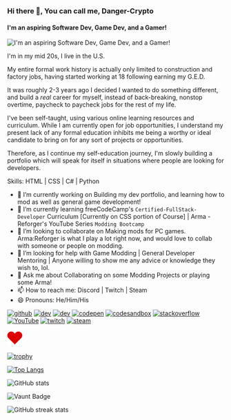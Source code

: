 ### Hi there 👋, You can call me, Danger-Crypto
#### I'm an aspiring Software Dev, Game Dev, and a Gamer!
![I'm an aspiring Software Dev, Game Dev, and a Gamer!](https://ibb.co/8nHWHyWC)

I'm in my mid 20s, I live in the U.S.

My entire formal work history is actually only limited to construction and factory jobs, having started working at 18 following earning my G.E.D.

It was roughly 2-3 years ago I decided I wanted to do something different, and build a *real* career for myself, instead of back-breaking, nonstop overtime, paycheck to paycheck jobs for the rest of my life.

I've been self-taught, using various online learning resources and curriculum. While I am currently open for job opportunities, I understand my present lack of any formal education inhibits me being a worthy or ideal candidate to bring on for any sort of projects or opportunities. 

Therefore, as I continue my self-education journey, I'm slowly building a portfolio which will speak for itself in situations where people are looking for developers. 

Skills: HTML | CSS | C# | Python

- 🔭 I’m currently working on Building my dev portfolio, and learning how to mod as well as general game development! 
- 🌱 I’m currently learning freeCodeCamp's `Certified-FullStack-Developer` Curriculum [Currently on CSS portion of Course] | Arma - Reforger's YouTube Series `Modding Bootcamp` 
- 👯 I’m looking to collaborate on Making mods for PC games. Arma:Reforger is what I play a lot right now, and would love to collab with someone or people on modding. 
- 🤔 I’m looking for help with Game Modding | General Developer Mentoring | Anyone willing to show me any advice or knowledge they wish to, lol. 
- 💬 Ask me about Collaborating on some Modding Projects or playing some Arma! 
- 📫 How to reach me: Discord | Twitch | Steam 
- 😄 Pronouns: He/Him/His 


[<img src='https://cdn.jsdelivr.net/npm/simple-icons@3.0.1/icons/github.svg' alt='github' height='40'>](https://github.com/danger-crypt)  [<img src='https://cdn.jsdelivr.net/npm/simple-icons@3.0.1/icons/dev-dot-to.svg' alt='dev' height='40'>](https://dev.to/dangercrypt)  [<img src='https://cdn.jsdelivr.net/npm/simple-icons@3.0.1/icons/hashnode.svg' alt='dev' height='40'>](dange)  [<img src='https://cdn.jsdelivr.net/npm/simple-icons@3.0.1/icons/codepen.svg' alt='codepen' height='40'>](https://codepen.io/danger-crypt)  [<img src='https://cdn.jsdelivr.net/npm/simple-icons@3.0.1/icons/codesandbox.svg' alt='codesandbox' height='40'>](https://codesandbox.io/u/danger-crypt)  [<img src='https://cdn.jsdelivr.net/npm/simple-icons@3.0.1/icons/stackoverflow.svg' alt='stackoverflow' height='40'>](https://stackoverflow.com/users/DangerCrypt)  [<img src='https://cdn.jsdelivr.net/npm/simple-icons@3.0.1/icons/youtube.svg' alt='YouTube' height='40'>](https://www.youtube.com/channel/BlackGauntletGaming)  [<img src='https://cdn.jsdelivr.net/npm/simple-icons@3.0.1/icons/twitch.svg' alt='twitch' height='40'>](https://www.twitch.tv/blackgauntletgaming)  [<img src='https://cdn.jsdelivr.net/npm/simple-icons@3.0.1/icons/steam.svg' alt='steam' height='40'>](https://steamcommunity.com/profiles/76561198026779605)  

<a href='https://docs.github.com/en/github/supporting-the-open-source-community-with-github-sponsors'><img src='https://raw.githubusercontent.com/acervenky/animated-github-badges/master/assets/sponsorbadge.gif' width='35' height='35'></a> 

[![trophy](https://github-profile-trophy.vercel.app/?username=danger-crypt)](https://github.com/ryo-ma/github-profile-trophy)

[![Top Langs](https://github-readme-stats.vercel.app/api/top-langs/?username=danger-crypt)](https://github.com/anuraghazra/github-readme-stats)

![GitHub stats](https://github-readme-stats.vercel.app/api?username=danger-crypt&show_icons=true)  

![Vaunt Badge](https://api.vaunt.dev/v1/github/entities/danger-crypt/contributions?format=svg&private=false)  

![GitHub streak stats](https://streak-stats.demolab.com/?user=danger-crypt)  


